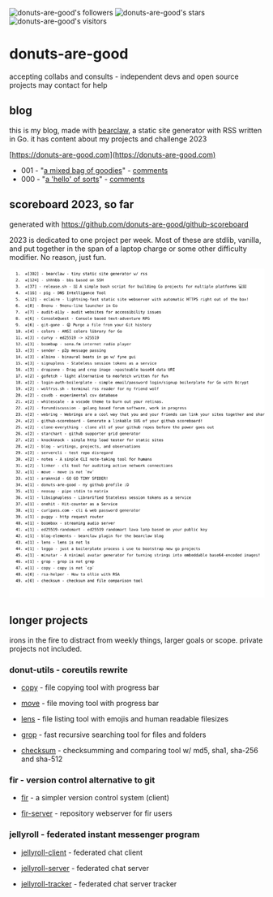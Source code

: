 ![donuts-are-good's followers](https://img.shields.io/github/followers/donuts-are-good?&color=555&style=for-the-badge&label=followers) ![donuts-are-good's stars](https://img.shields.io/github/stars/donuts-are-good?affiliations=OWNER%2CCOLLABORATOR&color=555&style=for-the-badge) ![donuts-are-good's visitors](https://komarev.com/ghpvc/?username=donuts-are-good&color=555555&style=for-the-badge&label=visitors)



# donuts-are-good
accepting collabs and consults - independent devs and open source projects may contact for help

## blog

this is my blog, made with [bearclaw](https://github.com/donuts-are-good/bearclaw), a static site generator with RSS written in Go. it has content about my projects and challenge 2023

[https://donuts-are-good.com](https://donuts-are-good.com) 

- 001 - "[a mixed bag of goodies](https://donuts-are-good.com/a-mixed-bag-of-goodies.md.html)" - [comments](https://github.com/donuts-are-good/blog/discussions/2)
- 000 - "[a 'hello' of sorts](https://donuts-are-good.com/a-hello-of-sorts.md.html)" - [comments](https://github.com/donuts-are-good/blog/discussions/1)


## scoreboard 2023, so far

generated with https://github.com/donuts-are-good/github-scoreboard 


2023 is dedicated to one project per week. Most of these are stdlib, vanilla, and put together in the span of a laptop charge or some other difficulty modifier. No reason, just fun. 

![repo_list](https://raw.githubusercontent.com/donuts-are-good/donuts-are-good/master/repo_list.svg)

## longer projects

irons in the fire to distract from weekly things, larger goals or scope. private projects not included.

### donut-utils - coreutils rewrite

- [copy](https://github.com/donuts-are-good/copy) - file copying tool with progress bar

- [move](https://github.com/donuts-are-good/move) - file moving tool with progress bar

- [lens](https://github.com/donuts-are-good/lens) - file listing tool with emojis and human readable filesizes

- [grop](https://github.com/donuts-are-good/grop) - fast recursive searching tool for files and folders

- [checksum](https://github.com/donuts-are-good/checksum) - checksumming and comparing tool w/ md5, sha1, sha-256 and sha-512

### fir - version control alternative to git

- [fir](https://github.com/firsync/fir) - a simpler version control system (client)

- [fir-server](https://github.com/firsync/fir-server) - repository webserver for fir users

### jellyroll - federated instant messenger program

- [jellyroll-client](https://github.com/JellyRollChat/jellyroll-client/) - federated chat client

- [jellyroll-server](https://github.com/JellyRollChat/jellyroll-server) - federated chat server 

- [jellyroll-tracker](https://github.com/JellyRollChat/jellyroll-tracker) - federated chat server tracker

